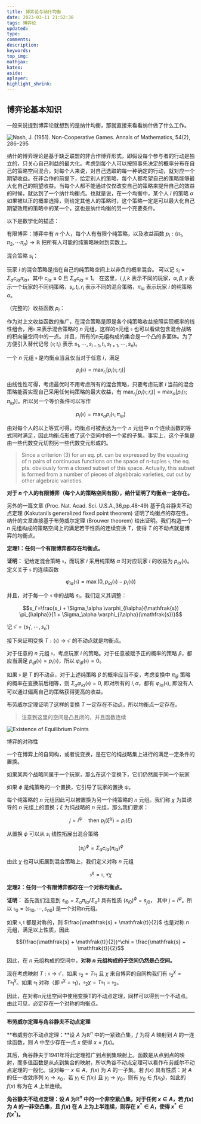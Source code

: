 ```yaml
---
title: 博弈论与纳什均衡
date: 2023-03-11 21:52:38
tags: 博弈论
updated:
type:
comments:
description:
keywords:
top_img:
mathjax:
katex:
aside:
aplayer:
highlight_shrink:
---
```



## 博弈论基本知识

一般来说提到博弈论就想到的是纳什均衡，那就直接来看看纳什做了什么工作。

![Nash, J. (1951). Non-Cooperative Games. Annals of Mathematics, 54(2), 286–295](J-Nash.png)


纳什的博弈理论是基于缺乏联盟的非合作博弈形式，即假设每个参与者的行动是独立的，只关心自己利益的最大化。考虑到每个人可以按照事先决定的概率分布在自己的策略空间混合，对每个人来说，对自己选取的每一种确定的行动，就对应一个期望收益。在非合作的前提下，给定别人的策略，每个人都希望自己的策略能够最大化自己的期望收益。当每个人都不能通过仅仅改变自己的策略来提升自己的效益的时候，就达到了一个纳什均衡点。也就是说，在一个均衡中，某个人 $i$ 的策略 $\alpha$ 如果被以正的概率选择，则给定其他人的策略时，这个策略一定是可以最大化自己期望效用的策略中的某一个，这也是纳什均衡的另一个充要条件。

以下是数学化的描述：

有限博弈：博弈中有 $n$ 个人，每个人有有限个纯策略，以及收益函数 $p_i: (\pi_1,\pi_2,\cdots \pi_n) \rightarrow \mathbb{R}$ 把所有人可能的纯策略映射到实数上。

混合策略 $s_i$：

玩家 $i$ 的混合策略是指在自己的纯策略空间上以非负的概率混合。 可以记 $s_i = \Sigma_\alpha c_{i\alpha}\pi_{i\alpha}$，其中 $c_{i\alpha} \ge 0$ 且 $\Sigma_\alpha c_{i\alpha} = 1$。 在这里，$i, j, k$ 表示不同的玩家，$\alpha, \beta, \gamma$ 表示一个玩家的不同纯策略，$s_i, t_i, r_i$ 表示不同的混合策略，$\pi_{i\alpha}$ 表示玩家 $i$ 的纯策略 $\alpha$。

（完整的）收益函数 $p_i$：

作为对上文收益函数的推广，在混合策略是即是各个纯策略收益按照实现概率的线性组合，用$\mathfrak{s}$ 来表示混合策略的 $n$ 元组，这样的n元组 $\mathfrak{s}$ 也可以看做包含混合战略的积向量空间中的一点。并且，所有的n元组构成的集合是一个凸的多面体。为了方便引入替代记号 $(\mathfrak{s};t_i)$ 表示 $s_1,\cdots , s_{i-1}, t_i, s_{t+1}, \cdots, s_n)$。

一个 $n$ 元组 $\mathfrak{s}$ 是均衡点当且仅当对于任意 $i$，满足

$$p_i(\mathfrak{s}) = \max_{r_i}[p_i(\mathfrak{s};r_i)]$$

由线性性可得，考虑最优时不用考虑所有的混合策略，只要考虑玩家 $i$ 当前的混合策略能否实现自己采用任何纯策略的最大收益，有 $\max_{r_i}[p_i(\mathfrak{s};r_i)] = \max_\alpha[p_i(\mathfrak{s};\pi_{i\alpha})]$。所以另一个等价条件可以写作

$$p_i(\mathfrak{s}) = \max_\alpha p_i(\mathfrak{s}, \pi_{i\alpha})$$

由对每个人的以上等式可得，均衡点可被表达为一个 $n$ 元组中 $n$ 个连续函数的等式同时满足，因此均衡点形成了这个空间中的一个紧的子集。事实上，这个子集是由一些代数变元切割另一些代数变元形成的。

> Since a criterion (3) for an eq. pt. can be expressed by the equating of n pairs of continuous functions on the space of n-tuples $\mathfrak{s}$, the eq. pts. obviously form a closed subset of this space. Actually, this subset is formed from a number of pieces of algebbraic varieties, cut out by other algebraic varieties.

**对于 $n$ 个人的有限博弈（每个人的策略空间有限），纳什证明了均衡点一定存在。**


另外的一篇文章 (Proc. Nat. Acad. Sci. U.S.A.,36,pp.48-49) 基于角谷静夫不动点定理 (Kakutani’s generalized fixed point theorem) 证明了均衡点的存在性。纳什的文章直接基于布劳威尔定理 (Brouwer theorem) 给出证明。我们构造一个 $n$ 元组构成的策略空间上的满足若干性质的连续变换 $T$，使得 $T$ 的不动点就是博弈的均衡点。

**定理1：任何一个有限博弈都存在均衡点。**

**证明：** 记给定混合策略 $\mathfrak{s}$，而玩家 $i$ 采用纯策略 $\alpha$ 时对应玩家 $i$ 的收益为 $p_{i\alpha}(\mathfrak{s})$。定义关于 $\mathfrak{s}$ 的连续函数

$$\varphi_{i\alpha} (\mathfrak{s}) = \max (0, p_{i\alpha}(\mathfrak{s}) - p_i(\mathfrak{s}))$$

并且，对于每一个 $\mathfrak{s}$ 中的战略 $s_i$，我们定义其调整：

$$s_i'=\frac{s_i + \Sigma_\alpha \varphi_{i\alpha}(\mathfrak{s}) \pi_{i\alpha}}{1 + \Sigma_\alpha \varphi_{i\alpha}(\mathfrak{s})}$$

记 $\mathfrak{s}' = (s_1',\cdots , s_n')$

接下来证明变换 $T: (\mathfrak{s}) \rightarrow \mathfrak{s}'$ 的不动点就是均衡点。

对于任意的 $n$ 元组 $\mathfrak{s}$，考虑玩家 $i$ 的策略。对于任意被赋予正的概率的策略 $\beta$，都应当满足 $p_{i\beta}(\mathfrak{s}) = p_i(\mathfrak{s})$，所以 $\varphi_{i\beta} (\mathfrak{s}) = 0$。

如果 $\mathfrak{s}$ 是 $T$ 的不动点，对于上述纯策略 $\beta$ 的概率应当不变，考虑变换中 $\pi_{i\beta}$ 策略的概率在变换前后相等，则 $\Sigma_\alpha \varphi_{i\alpha}(\mathfrak{s}) = 0$, 即对所有的 $i, \alpha$，都有 $\varphi_{i\alpha}(\mathfrak{s})$, 即没有人可以通过偏离自己的策略获得更高的收益。

布劳威尔定理证明了这样的变换 $T$ 一定存在不动点，所以均衡点一定存在。
> 注意到这里的空间是凸且闭的，并且函数连续

![Existence of Equilibrium Points](Existence_of_Eq_Pts.png)


博弈的对称性

一个在博弈上的自同构，或者说变换，是在它的纯战略集上进行的满足一定条件的置换。

如果某两个战略同属于一个玩家，那么在这个变换下，它们仍然属于同一个玩家

如果 $\phi$ 是纯策略的一个置换，它引导了玩家的置换 $\psi$。

每个纯策略的 $n$ 元组因此可以被置换为另一个纯策略的 $n$ 元组。我们称 $\chi$ 为其诱导的 $n$ 元组上的置换；$\xi$ 为纯战略的 $n$ 元组，那么我们要求：

$$j = i^\psi\quad \text{then } p_j(\xi^\chi) =p_i(\xi)$$

从置换 $\phi$ 可以从 $s_i$ 线性拓展出混合策略

$$(s_i)^\phi = \Sigma_\alpha c_{i\alpha}(\pi_{i\alpha})^\phi$$

由此 $\chi$ 也可以拓展到混合策略上，我们定义对称 $n$ 元组 

$$\mathfrak{s}^\chi = \mathfrak{s}, \forall \chi$$

**定理2：任何一个有限博弈都存在一个对称均衡点。**

**证明：** 首先我们注意到 $s_{i0} = \Sigma_\alpha \pi_{i\alpha} / \Sigma_\alpha 1$ 具有性质 $(s_{i0})^\phi = s_{j0}$， 其中 $j = i^\psi$。所以 $\mathfrak{s}_0 = (s_{10}, \cdots, s_{n0})$ 是一个对称n元组。

如果 $\mathfrak{s}, \mathfrak{t}$ 都是对称的，则 $\frac{\mathfrak{s} + \mathfrak{t}}{2}$ 也是对称 $n$ 元组，满足以上性质，因此

$$(\frac{\mathfrak{s} + \mathfrak{t}}{2})^\chi = \frac{\mathfrak{s} + \mathfrak{t}}{2}$$

因此，在 $n$ 元组构成的空间中，**对称 $n$ 元组构成的子空间仍然是凸空间。**

现在考虑映射 $T: \mathfrak{s} \rightarrow \mathfrak{s}'$，如果 $\mathfrak{s}_2 = T\mathfrak{s}_1$ 且 $\chi$ 来自博弈的自同构我们有 $\mathfrak{s}_2^\chi = T\mathfrak{s}_1^\chi$。如果 $\mathfrak{s}_1$ 对称（即 $\mathfrak{s}^\chi  = \mathfrak{s}_1$)，$\mathfrak{s}_2\chi = T\mathfrak{s}_1 = \mathfrak{s}_2$。

因此，在对称n元组空间中使用变换T的不动点定理，同样可以得到一个不动点。由此可见，必定存在一个对称的均衡点。



------------------

**布劳威尔定理与角谷静夫不动点定理**

**布威劳尔不动点定理：**设 $A$ 为$\mathbb{R}^n$ 中的一紧致凸集，$f$ 为将 $A$ 映射到 $A$ 的一连续函数，则 $A$ 中至少存在一点 $x$ 使得 $x = f(x)$。

其后，角谷静夫于1941年将此定理推广到点到集映射上。函数是从点到点的映射，而多值函数是从点到集合的映射，所以角谷不动点定理可以看作布劳威尔不动点定理的一般化。设对每一 $x \in A$，$f(x)$ 为 $A$ 的一子集。若 $f(x)$ 具有性质：对 $A$ 的任一收敛序列 $x_i \rightarrow x_0$，若 $y_i \in f(x_i)$ 且 $y_i \rightarrow y_0$，则有 $y_0 \in f(x_0)$，如此的 $f(x)$ 称为在 $A$ 上半连续。

**角谷静夫不动点定理：设 $A$ 为$\mathbb{R}^n$ 中的一个非空紧凸集，对于任何 $x \in A$，若 $f(x)$ 为 $A$ 的一非空凸集，且 $f(x)$ 在 $A$ 上为上半连续，则存在 $x^* \in A$，使得 $x^* \in f(x^*)$。**




